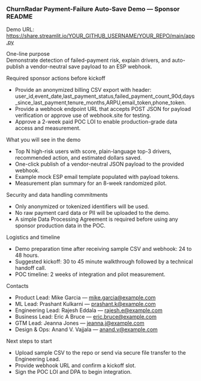 ### ChurnRadar Payment-Failure Auto-Save Demo — Sponsor README

Demo URL: https://share.streamlit.io/YOUR_GITHUB_USERNAME/YOUR_REPO/main/app.py

One-line purpose  
Demonstrate detection of failed-payment risk, explain drivers, and auto-publish a vendor-neutral save payload to an ESP webhook.

Required sponsor actions before kickoff
- Provide an anonymized billing CSV export with header: user_id,event_date,last_payment_status,failed_payment_count_90d,days_since_last_payment,tenure_months,ARPU,email_token,phone_token.  
- Provide a webhook endpoint URL that accepts POST JSON for payload verification or approve use of webhook.site for testing.  
- Approve a 2-week paid POC LOI to enable production-grade data access and measurement.

What you will see in the demo
- Top N high-risk users with score, plain-language top-3 drivers, recommended action, and estimated dollars saved.  
- One-click publish of a vendor-neutral JSON payload to the provided webhook.  
- Example mock ESP email template populated with payload tokens.  
- Measurement plan summary for an 8-week randomized pilot.

Security and data handling commitments
- Only anonymized or tokenized identifiers will be used.  
- No raw payment card data or PII will be uploaded to the demo.  
- A simple Data Processing Agreement is required before using any sponsor production data in the POC.

Logistics and timeline
- Demo preparation time after receiving sample CSV and webhook: 24 to 48 hours.  
- Suggested kickoff: 30 to 45 minute walkthrough followed by a technical handoff call.  
- POC timeline: 2 weeks of integration and pilot measurement.

Contacts
- Product Lead: Mike Garcia — mike.garcia@example.com  
- ML Lead: Prashant Kulkarni — prashant.k@example.com  
- Engineering Lead: Rajesh Eddala — rajesh.e@example.com  
- Business Lead: Eric A Bruce — eric.bruce@example.com  
- GTM Lead: Jeanna Jones — jeanna.j@example.com  
- Design & Ops: Anand V. Vajjala — anand.v@example.com

Next steps to start
- Upload sample CSV to the repo or send via secure file transfer to the Engineering Lead.  
- Provide webhook URL and confirm a kickoff slot.  
- Sign the POC LOI and DPA to begin integration.
